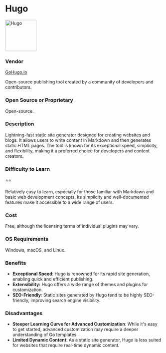 # Hugo
<img src="Hugo_logo.png" alt="Hugo" width="100"/>

### Vendor  
<a href="https://gohugo.io">GoHugo.io</a> 

Open-source publishing tool created by a community of developers and contributors.  

### Open Source or Proprietary
Open-source.

### Description
Lightning-fast static site generator designed for creating websites and blogs. It allows users to write content in Markdown and then generates static HTML pages. The tool is known for its exceptional speed, simplicity, and flexibility,   making it a preferred choice for developers and content creators.

### Difficulty to Learn
⭐⭐  

Relatively easy to learn, especially for those familiar with Markdown and basic web development concepts. Its simplicity and well-documented features make it accessible to a wide range of users.

### Cost
Free, although the licensing terms of individual plugins may vary.

### OS Requirements
Windows, macOS, and Linux.

### Benefits
- **Exceptional Speed**: Hugo is renowned for its rapid site generation, enabling quick and efficient publishing. 
- **Extensibility:** Hugo offers a wide range of themes and plugins for customization.
- **SEO-Friendly**: Static sites generated by Hugo tend to be highly SEO-friendly, improving search engine visibility.  
  
### Disadvantages
- **Steeper Learning Curve for Advanced Customization**: While it's easy to get started, advanced customization may require a deeper understanding of Go templates.
- **Limited Dynamic Content**: As a static site generator, Hugo is less suited for websites that require real-time dynamic content.
  

